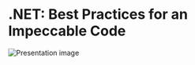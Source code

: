 # .NET: Best Practices for an Impeccable Code

![Presentation image](https://pbs.twimg.com/media/GdFRQJsWoAA_Cyf?format=jpg&name=large)
